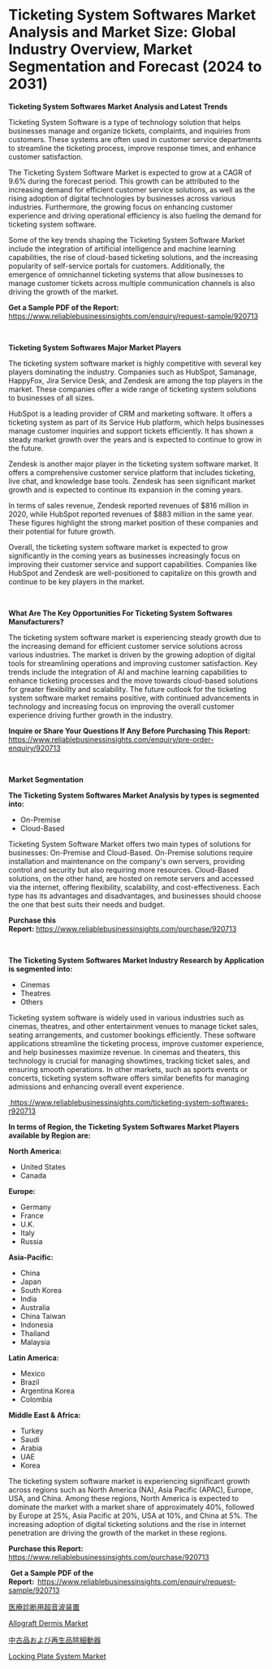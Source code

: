 <p><h1>Ticketing System Softwares Market Analysis and Market Size: Global Industry Overview, Market Segmentation and Forecast (2024 to 2031)</h1></p><p><strong>Ticketing System Softwares Market Analysis and Latest Trends</strong></p>
<p><p>Ticketing System Software is a type of technology solution that helps businesses manage and organize tickets, complaints, and inquiries from customers. These systems are often used in customer service departments to streamline the ticketing process, improve response times, and enhance customer satisfaction.</p><p>The Ticketing System Software Market is expected to grow at a CAGR of 9.6% during the forecast period. This growth can be attributed to the increasing demand for efficient customer service solutions, as well as the rising adoption of digital technologies by businesses across various industries. Furthermore, the growing focus on enhancing customer experience and driving operational efficiency is also fueling the demand for ticketing system software.</p><p>Some of the key trends shaping the Ticketing System Software Market include the integration of artificial intelligence and machine learning capabilities, the rise of cloud-based ticketing solutions, and the increasing popularity of self-service portals for customers. Additionally, the emergence of omnichannel ticketing systems that allow businesses to manage customer tickets across multiple communication channels is also driving the growth of the market.</p></p>
<p><strong>Get a Sample PDF of the Report:&nbsp;</strong> <a href="https://www.reliablebusinessinsights.com/enquiry/request-sample/920713">https://www.reliablebusinessinsights.com/enquiry/request-sample/920713</a></p>
<p>&nbsp;</p>
<p><strong>Ticketing System Softwares Major Market Players</strong></p>
<p><p>The ticketing system software market is highly competitive with several key players dominating the industry. Companies such as HubSpot, Samanage, HappyFox, Jira Service Desk, and Zendesk are among the top players in the market. These companies offer a wide range of ticketing system solutions to businesses of all sizes.</p><p>HubSpot is a leading provider of CRM and marketing software. It offers a ticketing system as part of its Service Hub platform, which helps businesses manage customer inquiries and support tickets efficiently. It has shown a steady market growth over the years and is expected to continue to grow in the future.</p><p>Zendesk is another major player in the ticketing system software market. It offers a comprehensive customer service platform that includes ticketing, live chat, and knowledge base tools. Zendesk has seen significant market growth and is expected to continue its expansion in the coming years.</p><p>In terms of sales revenue, Zendesk reported revenues of $816 million in 2020, while HubSpot reported revenues of $883 million in the same year. These figures highlight the strong market position of these companies and their potential for future growth.</p><p>Overall, the ticketing system software market is expected to grow significantly in the coming years as businesses increasingly focus on improving their customer service and support capabilities. Companies like HubSpot and Zendesk are well-positioned to capitalize on this growth and continue to be key players in the market.</p></p>
<p>&nbsp;</p>
<p><strong>What Are The Key Opportunities For Ticketing System Softwares Manufacturers?</strong></p>
<p><p>The ticketing system software market is experiencing steady growth due to the increasing demand for efficient customer service solutions across various industries. The market is driven by the growing adoption of digital tools for streamlining operations and improving customer satisfaction. Key trends include the integration of AI and machine learning capabilities to enhance ticketing processes and the move towards cloud-based solutions for greater flexibility and scalability. The future outlook for the ticketing system software market remains positive, with continued advancements in technology and increasing focus on improving the overall customer experience driving further growth in the industry.</p></p>
<p><strong>Inquire or Share Your Questions If Any Before Purchasing This Report:</strong> <a href="https://www.reliablebusinessinsights.com/enquiry/pre-order-enquiry/920713">https://www.reliablebusinessinsights.com/enquiry/pre-order-enquiry/920713</a></p>
<p>&nbsp;</p>
<p><strong>Market Segmentation</strong></p>
<p><strong>The Ticketing System Softwares Market Analysis by types is segmented into:</strong></p>
<p><ul><li>On-Premise</li><li>Cloud-Based</li></ul></p>
<p><p>Ticketing System Software Market offers two main types of solutions for businesses: On-Premise and Cloud-Based. On-Premise solutions require installation and maintenance on the company's own servers, providing control and security but also requiring more resources. Cloud-Based solutions, on the other hand, are hosted on remote servers and accessed via the internet, offering flexibility, scalability, and cost-effectiveness. Each type has its advantages and disadvantages, and businesses should choose the one that best suits their needs and budget.</p></p>
<p><strong>Purchase this Report:&nbsp;</strong><a href="https://www.reliablebusinessinsights.com/purchase/920713">https://www.reliablebusinessinsights.com/purchase/920713</a></p>
<p>&nbsp;</p>
<p><strong>The Ticketing System Softwares Market Industry Research by Application is segmented into:</strong></p>
<p><ul><li>Cinemas</li><li>Theatres</li><li>Others</li></ul></p>
<p><p>Ticketing system software is widely used in various industries such as cinemas, theatres, and other entertainment venues to manage ticket sales, seating arrangements, and customer bookings efficiently. These software applications streamline the ticketing process, improve customer experience, and help businesses maximize revenue. In cinemas and theaters, this technology is crucial for managing showtimes, tracking ticket sales, and ensuring smooth operations. In other markets, such as sports events or concerts, ticketing system software offers similar benefits for managing admissions and enhancing overall event experience.</p></p>
<p><a href="https://www.reliablebusinessinsights.com/ticketing-system-softwares-r920713">&nbsp;https://www.reliablebusinessinsights.com/ticketing-system-softwares-r920713</a></p>
<p><strong>In terms of Region, the Ticketing System Softwares Market Players available by Region are:</strong></p>
<p>
    <p> <strong> North America: </strong>
        <ul>
            <li>United States</li>
            <li>Canada</li>
        </ul>
        </p> 
    <p> <strong> Europe: </strong>
        <ul>
            <li>Germany</li>
            <li>France</li>
            <li>U.K.</li>
            <li>Italy</li>
            <li>Russia</li>
        </ul>
        </p> 
    <p> <strong> Asia-Pacific: </strong>
        <ul>
            <li>China</li>
            <li>Japan</li>
            <li>South Korea</li>
            <li>India</li>
            <li>Australia</li>
            <li>China Taiwan</li>
            <li>Indonesia</li>
            <li>Thailand</li>
            <li>Malaysia</li>
        </ul>
        </p> 
    <p> <strong> Latin America: </strong>
        <ul>
            <li>Mexico</li>
            <li>Brazil</li>
            <li>Argentina Korea</li>
            <li>Colombia</li>
        </ul>
        </p> 
    <p> <strong> Middle East & Africa: </strong>
        <ul>
            <li>Turkey</li>
            <li>Saudi</li>
            <li>Arabia</li>
            <li>UAE</li>
            <li>Korea</li>
        </ul>
    </p>
    </p>
<p><p>The ticketing system software market is experiencing significant growth across regions such as North America (NA), Asia Pacific (APAC), Europe, USA, and China. Among these regions, North America is expected to dominate the market with a market share of approximately 40%, followed by Europe at 25%, Asia Pacific at 20%, USA at 10%, and China at 5%. The increasing adoption of digital ticketing solutions and the rise in internet penetration are driving the growth of the market in these regions.</p></p>
<p><strong>Purchase this Report: </strong><a href="https://www.reliablebusinessinsights.com/purchase/920713">https://www.reliablebusinessinsights.com/purchase/920713</a></p>
<p>&nbsp;<strong>Get a Sample PDF of the Report:&nbsp;&nbsp;</strong><a href="https://www.reliablebusinessinsights.com/enquiry/request-sample/920713">https://www.reliablebusinessinsights.com/enquiry/request-sample/920713</a></p>
<p><strong></strong></p>
<p><p><a href="https://github.com/dawson566/Market-Research-Report-List-2/blob/main/7162070173556.md">医療診断用超音波装置</a></p><p><a href="https://github.com/kufem1/Market-Research-Report-List-3/blob/main/allograft-dermis-market.md">Allograft Dermis Market</a></p><p><a href="https://github.com/DeonBoer2023/Market-Research-Report-List-2/blob/main/2038175173557.md">中古品および再生品除細動器</a></p><p><a href="https://github.com/singletonthaxterkelliehr2df/Market-Research-Report-List-3/blob/main/locking-plate-system-market.md">Locking Plate System Market</a></p></p>